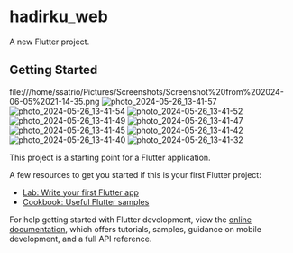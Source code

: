 # hadirku_web

A new Flutter project.

## Getting Started
file:///home/ssatrio/Pictures/Screenshots/Screenshot%20from%202024-06-05%2021-14-35.png
![photo_2024-05-26_13-41-57](https://github.com/tgsat/HADIRKU-WEB/assets/86815029/06f47449-4a04-4bbc-abdd-8d1ab537832f)
![photo_2024-05-26_13-41-54](https://github.com/tgsat/HADIRKU-WEB/assets/86815029/2625c33a-d887-4450-adb1-575c163ce0c9)
![photo_2024-05-26_13-41-52](https://github.com/tgsat/HADIRKU-WEB/assets/86815029/bbccce62-865b-42b0-84ac-c4badef86a06)
![photo_2024-05-26_13-41-49](https://github.com/tgsat/HADIRKU-WEB/assets/86815029/5b2b1c39-a76c-4315-bbdf-9c93afa949c3)
![photo_2024-05-26_13-41-47](https://github.com/tgsat/HADIRKU-WEB/assets/86815029/631216c5-0ce6-4797-8e36-40c9469623c9)
![photo_2024-05-26_13-41-45](https://github.com/tgsat/HADIRKU-WEB/assets/86815029/ceb5ec15-7f9a-4deb-bad9-bf25e841a2a6)
![photo_2024-05-26_13-41-42](https://github.com/tgsat/HADIRKU-WEB/assets/86815029/b996822c-d476-41c1-ba53-282d90621d65)
![photo_2024-05-26_13-41-40](https://github.com/tgsat/HADIRKU-WEB/assets/86815029/961e1b91-52a5-47ab-96ea-e75877c16c6a)
![photo_2024-05-26_13-41-32](https://github.com/tgsat/HADIRKU-WEB/assets/86815029/0fe02c57-ec20-4414-bb53-d04528e31ce5)


This project is a starting point for a Flutter application.

A few resources to get you started if this is your first Flutter project:

- [Lab: Write your first Flutter app](https://docs.flutter.dev/get-started/codelab)
- [Cookbook: Useful Flutter samples](https://docs.flutter.dev/cookbook)

For help getting started with Flutter development, view the
[online documentation](https://docs.flutter.dev/), which offers tutorials,
samples, guidance on mobile development, and a full API reference.
